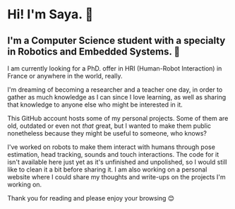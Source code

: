 # Hi! I'm Saya. 👋

## I'm a Computer Science student with a specialty in Robotics and Embedded Systems. 🤖

I am currently looking for a PhD. offer in HRI (Human-Robot Interaction) in France or anywhere in the world, really.

I'm dreaming of becoming a researcher and a teacher one day, in order to gather as much knowledge as I can since I love learning, as well as sharing that knowledge to anyone else who might be interested in it.

This GitHub account hosts some of my personal projects. Some of them are old, outdated or even not *that* great, but I wanted to make them public nonetheless because they might be useful to someone, who knows?

I've worked on robots to make them interact with humans through pose estimation, head tracking, sounds and touch interactions. The code for it isn't available here just yet as it's unfinished and unpolished, so I would still like to clean it a bit before sharing it. I am also working on a personal website where I could share my thoughts and write-ups on the projects I'm working on.

Thank you for reading and please enjoy your browsing 😊
